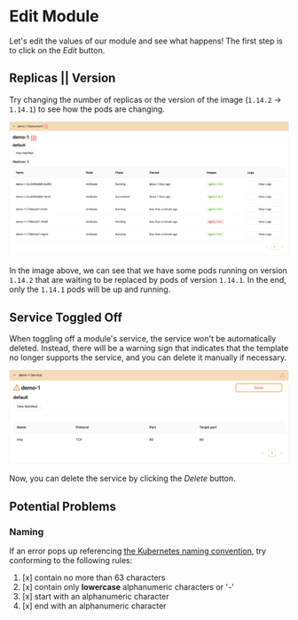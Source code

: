 # Edit Module

Let's edit the values of our module and see what happens! The first step is to click on the _Edit_ button.

## Replicas || Version

Try changing the number of replicas or the version of the image (`1.14.2` -> `1.14.1`) to see how the pods are changing.

![Pods Version Change](../../../static/img/demo/edit-module/deployment-version-change.png)

In the image above, we can see that we have some pods running on version `1.14.2` that are waiting to be replaced by pods of version `1.14.1`. In the end, only the `1.14.1` pods will be up and running.

## Service Toggled Off

When toggling off a module's service, the service won't be automatically deleted. Instead, there will be a warning sign that indicates that the template no longer supports the service, and you can delete it manually if necessary.

![Service Toggled Off](../../../static/img/demo/edit-module/service-off.png)

Now, you can delete the service by clicking the _Delete_ button.

## Potential Problems

### Naming

If an error pops up referencing [the Kubernetes naming
convention](https://kubernetes.io/docs/concepts/overview/working-with-objects/names/), try conforming to the following rules:

1. [x] contain no more than 63 characters
2. [x] contain only **lowercase** alphanumeric characters or '-'
3. [x] start with an alphanumeric character
4. [x] end with an alphanumeric character
